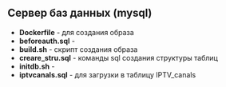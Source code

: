 ## Сервер баз данных (mysql)

- **Dockerfile** - для создания образа
- **beforeauth.sql** -
- **build.sh** - скрипт создания образа
- **creare_stru.sql** - команды sql создания структуры таблиц
- **initdb.sh** -
- **iptvcanals.sql** - для загрузки в таблицу IPTV_canals 